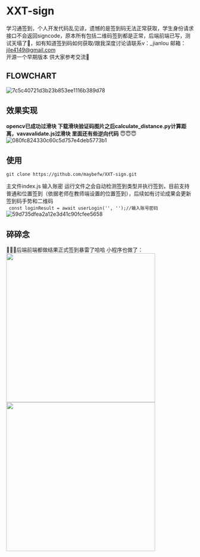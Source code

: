 # XXT-sign
学习通签到，个人开发代码乱见谅，遗憾的是签到码无法正常获取，学生身份请求接口不会返回signcode，原本所有包括二维码签到都是正常，后端前端已写，测试天塌了🫠，如有知道签到码如何获取/跟我深度讨论请联系v：_jianlou  邮箱：jile4149@gmail.com    
开源一个早期版本 供大家参考交流🫠
## FLOWCHART
![7c5c40721d3b23b853ee1116b389d78](https://github.com/user-attachments/assets/eaa8ee2d-b519-4af0-9ba7-1cf6c20d86e6)
## 效果实现
**opencv已成功过滑块 下载滑块验证码图片之后calculate_distance.py计算距离，vavavalidate.js过滑块 里面还有些逆向代码**      😇😇😇   
![080fc824330c60c5d757e4deb5773b1](https://github.com/user-attachments/assets/9a6e6ad6-fdbd-4925-b1a2-ab525a802fbc)

## 使用
```
git clone https://github.com/maybefw/XXT-sign.git
```
主文件index.js 输入账密 运行文件之会自动检测签到类型并执行签到，目前支持普通和位置签到（依据老师在教师端设置的位置签到），后续如有讨论成果会更新签到码手势和二维码   
` const loginResult = await userLogin('', '');//输入账号密码`
![59d735dfea2a12e3d41c90fcfee5658](https://github.com/user-attachments/assets/7e3841d3-770f-47da-94d7-18ac9829c0f0)

## 碎碎念
🫥🫥🫥后端前端都做结果正式签到暴雷了哈哈 小程序也做了：   
<img src="https://github.com/user-attachments/assets/868f2f0a-8ddc-44bf-9e53-d354d7daaa96" width="400" />
<img src="https://github.com/user-attachments/assets/09f70ae1-fe3a-4394-9ab6-225c6c0a04c7" width="400" />
